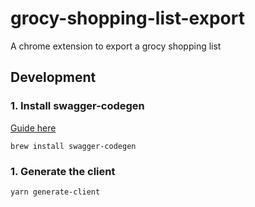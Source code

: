 # grocy-shopping-list-export
A chrome extension to export a grocy shopping list

## Development

### 1. Install swagger-codegen

[Guide here](https://github.com/swagger-api/swagger-codegen#table-of-contents)

```
brew install swagger-codegen
```

### 1. Generate the client

```
yarn generate-client
```

